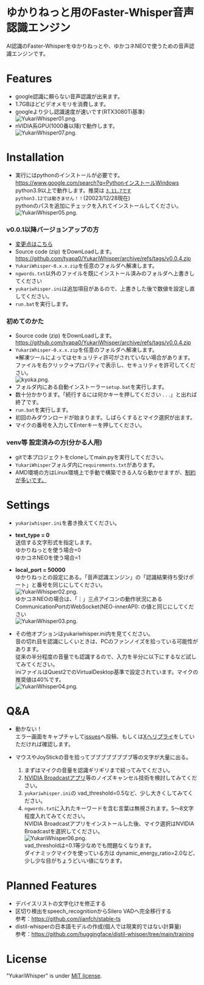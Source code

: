 # ゆかりねっと用のFaster-Whisper音声認識エンジン
AI認識のFaster-Whisperをゆかりねっとや、ゆかコネNEOで使うための音声認識エンジンです。

# Features
* google認識に頼らない音声認識が出来ます。
* 1.7GBほどビデオメモリを消費します。
* googleより少し認識速度が速いです(RTX3080Ti基準)  
![YukariWhisper01.png.](./image/YukariWhisper01.png "YukariWhisper01")  
* nVIDIA系GPU(1000番以降)で動作します。  
![YukariWhisper07.png.](./image/YukariWhisper07.png "YukariWhisper07")  

# Installation
* 実行にはpythonのインストールが必要です。  https://www.google.com/search?q=PythonインストールWindows  
  python3.9以上で動作します。推奨は [`3.11.7です`](https://www.python.org/downloads/release/python-3117/)  
  `python3.12では動きません！！`(20023/12/28現在)  
  pythonのパスを追加にチェックを入れてインストールしてください。  
  ![YukariWhisper05.png.](./image/YukariWhisper05.png "YukariWhisper05")

### v0.0.1以降バージョンアップの方
  * [変更点はこちら](https://github.com/tyapa0/YukariWhisper/releases)
  * Source code (zip) をDownLoadします。 https://github.com/tyapa0/YukariWhisper/archive/refs/tags/v0.0.4.zip
  * `YukariWhisper-0.x.x.zip`を任意のフォルダへ解凍します。  
  *  `ngwords.txt`以外のファイルを既にインストール済みのフォルダへ上書きしてください
  * `yukariwhisper.ini`は追加項目があるので、上書きした後で数値を設定し直してください。
  * `run.bat`を実行します。

### 初めてのかた
  *  Source code (zip) をDownLoadします。 https://github.com/tyapa0/YukariWhisper/archive/refs/tags/v0.0.4.zip
  * `YukariWhisper-0.x.x.zip`を任意のフォルダへ解凍します。  
     ※解凍ツールによってはセキュリティ許可がされていない場合があります。  
   ファイルを右クリック→プロパティで表示し、セキュリティを許可してください。  
     ![kyoka.png.](./image/kyoka.png "kyoka") 
  * フォルダ内にある自動インストーラー`setup.bat`を実行します。
  * 数十分かかります。「続行するには何かキーを押してください . . .」と出れば終了です。
  * `run.bat`を実行します。
  * 初回のみダウンロードが始まります。しばらくするとマイク選択が出ます。
  * マイクの番号を入力してEnterキーを押してください。
### venv等 設定済みの方(分かる人用)  
  * gitで本プロジェクトをcloneしてmain.pyを実行してください。
  * `YukariWhisper`フォルダ内に`requirements.txt`があります。
  * AMD環境の方はLinux環境上で手動で構築できる人なら動かせますが、[制約が多いです。 ](https://rocm.docs.amd.com/en/docs-5.7.1/release/gpu_os_support.html)  

# Settings
* `yukariwhisper.ini`を書き換えてください。  

* **text_type = 0**  
送信する文字形式を指定します。  
ゆかりねっとを使う場合=0  
ゆかコネNEOを使う場合=1  

* **local_port = 50000**  
ゆかりねっとの設定にある。「音声認識エンジン」の「認識結果待ち受けポート」と番号を同じにしてください。  
![YukariWhisper02.png.](./image/YukariWhisper02.png "YukariWhisper02")  
ゆかコネNEOの場合は、「︙」三点アイコンの動作状況にあるCommunicationPortのWebSocket(NEO-innerAPI):  の値と同じにしてください  
![YukariWhisper03.png.](./image/YukariWhisper03.png "YukariWhisper03")  

* その他オプションはyukariwhisper.ini内を見てください。  
  音の切れ目を認識にしくいときは、PCのファンノイズを拾っている可能性があります。  
  従来の半分程度の音量でも認識するので、入力を半分に以下にするなど試してみてください。  
  iniファイルはQuest2でのVirtualDesktop基準で設定されています。マイクの推奨値は40%です。  
![YukariWhisper04.png.](./image/YukariWhisper04.png "YukariWhisper04")  


# Q&A
* 動かない！  
 エラー画面をキャプチャして[issues](https://github.com/tyapa0/YukariWhisper/issues)へ投稿、もしくは[Xへリプライ](https://twitter.com/TYA_PA_)をしていただければ確認します。  

* マウスやJoyStickの音を拾ってブブブブブブブブ等の文字が大量に出る。
  1. まずはマイクの音量を認識ギリギリまで絞ってみてください。
  1. [NVIDIA Broadcastアプリ](https://www.nvidia.com/ja-jp/geforce/broadcasting/broadcast-app/)等のノイズキャンセル技術を検討してみてください。  
  1. `yukariwhisper.ini`の vad_threshold=0.5など、少し大きくしてみてください。
  1. `ngwords.txt`に入れたキーワードを含む言葉は無視されます。5～8文字程度入れてみてください。  
  NVIDIA Broadcastアプリをインストールした後、マイク選択はNVIDIA Broadcastを選択してください。  
  ![YukariWhisper06.png.](./image/YukariWhisper06.png "YukariWhisper06")  
  vad_thresholdは=0.1等少なめでも問題なくなります。  
  ダイナミックマイクを使っている方は dynamic_energy_ratio=2.0など、少し少な目がちょうどいい値になります。  

# Planned Features
* デバイスリストの文字化けを修正する
* 区切り検出をspeech_recognitionからSilero VADへ完全移行する  
  参考：https://github.com/jianfch/stable-ts
* distil-whisperの日本語モデルの作成(個人では現実的ではない計算量)  
  参考：https://github.com/huggingface/distil-whisper/tree/main/training

# License
"YukariWhisper" is under [MIT license](https://en.wikipedia.org/wiki/MIT_License).

